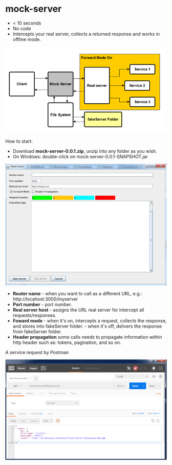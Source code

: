 # mock-server

- < 10 seconds
- No code
- Intercepts your real server, collects a returned response and works in offline mode.

![alt tag](https://github.com/andersonfonseka/mock-server/blob/master/images/general-overview.png)

How to start:

- Download <b>mock-server-0.0.1.zip</b>, unzip into any folder as you wish.
- On Windows: double-click on mock-server-0.0.1-SNAPSHOT.jar 

![alt tag](https://github.com/andersonfonseka/mock-server/blob/master/images/mock-server.png)

- <b>Router name</b> - when you want to call as a different URL, e.g.: http://locahost:3000/myserver
- <b>Port number</b> - port number.
- <b>Real server host</b> - assigns the URL real server for intercept all requests/responses.
- <b>Foward mode</b> 
		- when it's on, intercepts a request, collects the response, and stores into fakeServer folder.
		- when it's off, delivers the response from fakeServer folder.
- <b>Header propagation</b> some calls needs to propagate information within http header such as: tokens, pagination, and so on. 

A service request by Postman

![alt tag](https://github.com/andersonfonseka/mock-server/blob/master/images/postman.png)


